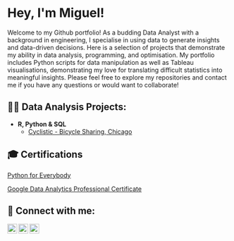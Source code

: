 <h1>Hey, I'm Miguel! </h1>
Welcome to my Github portfolio! As a budding Data Analyst with a background in engineering, I specialise in using data to generate insights and data-driven decisions. Here is a selection of projects that demonstrate my ability in data analysis, programming, and optimisation. My portfolio includes Python scripts for data manipulation as well as Tableau visualisations, demonstrating my love for translating difficult statistics into meaningful insights. Please feel free to explore my repositories and contact me if you have any questions or would want to collaborate!

<h2>👨‍💻 Data Analysis Projects:</h2>

- <b>R, Python & SQL</b>
  - [Cyclistic - Bicycle Sharing, Chicago](https://github.com/Miguel-G-Soares/Cyclistic-Analysis)

<h2>🎓 Certifications</h2>

[Python for Everybody](https://www.coursera.org/account/accomplishments/specialization/X4YYJ6DR32AB)

[Google Data Analytics Professional Certificate]()

<h2> 🤳 Connect with me:</h2>

[<img align="left" alt="Miguel-G-Soares | LinkedIn" width="22px" src="https://cdn.jsdelivr.net/npm/simple-icons@v3/icons/linkedin.svg" />][linkedin]
[<img align="left" alt="Miguel-G-Soares | Instagram" width="22px" src="https://cdn.jsdelivr.net/npm/simple-icons@v3/icons/instagram.svg" />][instagram]
[<img align="left" alt="Miguel-G-Soares | Coursera" width="22px" src="https://cdn.jsdelivr.net/npm/simple-icons@v3/icons/coursera.svg" />][coursera]

[instagram]: https://www.instagram.com/miguel.g.l.p.soares/
[linkedin]: https://www.linkedin.com/in/miguel-guilherme-soares/
[coursera]: https://www.coursera.org/user/042a7d24fa67e2f35b26abada04a2737
